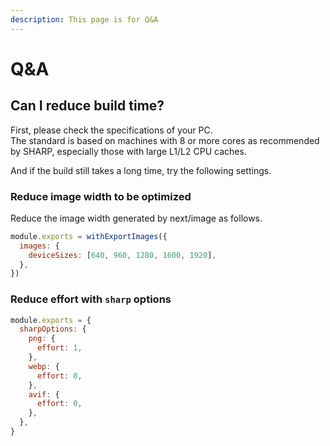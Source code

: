 ```yaml
---
description: This page is for Q&A
---
```


# Q&A

## Can I reduce build time?

First, please check the specifications of your PC.  
The standard is based on machines with 8 or more cores as recommended by SHARP, especially those with large L1/L2 CPU caches.

And if the build still takes a long time, try the following settings.

### Reduce image width to be optimized

Reduce the image width generated by next/image as follows.

```js title="next.config.js"
module.exports = withExportImages({
  images: {
    deviceSizes: [640, 960, 1280, 1600, 1920],
  },
})
```

### Reduce effort with `sharp` options

```js title="export-images.config.js"
module.exports = {
  sharpOptions: {
    png: {
      effort: 1,
    },
    webp: {
      effort: 0,
    },
    avif: {
      effort: 0,
    },
  },
}
```
